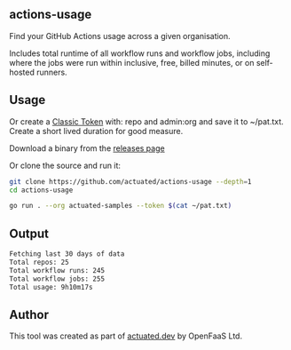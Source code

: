 ## actions-usage

Find your GitHub Actions usage across a given organisation.

Includes total runtime of all workflow runs and workflow jobs, including where the jobs were run within inclusive, free, billed minutes, or on self-hosted runners.

## Usage

Or create a [Classic Token](https://github.com/settings/tokens) with: repo and admin:org and save it to ~/pat.txt. Create a short lived duration for good measure.

Download a binary from the [releases page](https://github.com/self-actuated/actions-usage/releases)

Or clone the source and run it:

```bash
git clone https://github.com/actuated/actions-usage --depth=1
cd actions-usage

go run . --org actuated-samples --token $(cat ~/pat.txt)
```

## Output

```bash
Fetching last 30 days of data
Total repos: 25
Total workflow runs: 245
Total workflow jobs: 255
Total usage: 9h10m17s
```

## Author

This tool was created as part of [actuated.dev](https://actuated.dev) by OpenFaaS Ltd.
